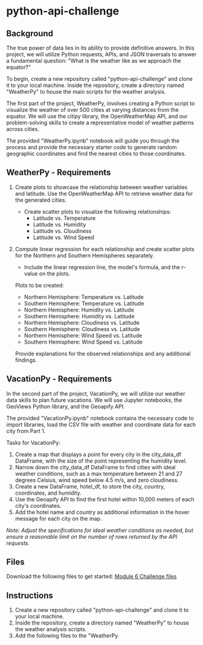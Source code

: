 # python-api-challenge

## Background
The true power of data lies in its ability to provide definitive answers. In this project, we will utilize Python requests, APIs, and JSON traversals to answer a fundamental question: "What is the weather like as we approach the equator?"

To begin, create a new repository called "python-api-challenge" and clone it to your local machine. Inside the repository, create a directory named "WeatherPy" to house the main scripts for the weather analysis.

The first part of the project, WeatherPy, involves creating a Python script to visualize the weather of over 500 cities at varying distances from the equator. We will use the citipy library, the OpenWeatherMap API, and our problem-solving skills to create a representative model of weather patterns across cities.

The provided "WeatherPy.ipynb" notebook will guide you through the process and provide the necessary starter code to generate random geographic coordinates and find the nearest cities to those coordinates.

## WeatherPy - Requirements
1. Create plots to showcase the relationship between weather variables and latitude. Use the OpenWeatherMap API to retrieve weather data for the generated cities.
   - Create scatter plots to visualize the following relationships:
     - Latitude vs. Temperature
     - Latitude vs. Humidity
     - Latitude vs. Cloudiness
     - Latitude vs. Wind Speed

2. Compute linear regression for each relationship and create scatter plots for the Northern and Southern Hemispheres separately.
   - Include the linear regression line, the model's formula, and the r-value on the plots.

   Plots to be created:
   - Northern Hemisphere: Temperature vs. Latitude
   - Southern Hemisphere: Temperature vs. Latitude
   - Northern Hemisphere: Humidity vs. Latitude
   - Southern Hemisphere: Humidity vs. Latitude
   - Northern Hemisphere: Cloudiness vs. Latitude
   - Southern Hemisphere: Cloudiness vs. Latitude
   - Northern Hemisphere: Wind Speed vs. Latitude
   - Southern Hemisphere: Wind Speed vs. Latitude

   Provide explanations for the observed relationships and any additional findings.

## VacationPy - Requirements
In the second part of the project, VacationPy, we will utilize our weather data skills to plan future vacations. We will use Jupyter notebooks, the GeoViews Python library, and the Geoapify API.

The provided "VacationPy.ipynb" notebook contains the necessary code to import libraries, load the CSV file with weather and coordinate data for each city from Part 1.

Tasks for VacationPy:
1. Create a map that displays a point for every city in the city_data_df DataFrame, with the size of the point representing the humidity level.
2. Narrow down the city_data_df DataFrame to find cities with ideal weather conditions, such as a max temperature between 21 and 27 degrees Celsius, wind speed below 4.5 m/s, and zero cloudiness.
3. Create a new DataFrame, hotel_df, to store the city, country, coordinates, and humidity.
4. Use the Geoapify API to find the first hotel within 10,000 meters of each city's coordinates.
5. Add the hotel name and country as additional information in the hover message for each city on the map.

*Note: Adjust the specifications for ideal weather conditions as needed, but ensure a reasonable limit on the number of rows returned by the API requests.*

## Files
Download the following files to get started:
[Module 6 Challenge files](https://...link...)

## Instructions
1. Create a new repository called "python-api-challenge" and clone it to your local machine.
2. Inside the repository, create a directory named "WeatherPy" to house the weather analysis scripts.
3. Add the following files to the "WeatherPy
